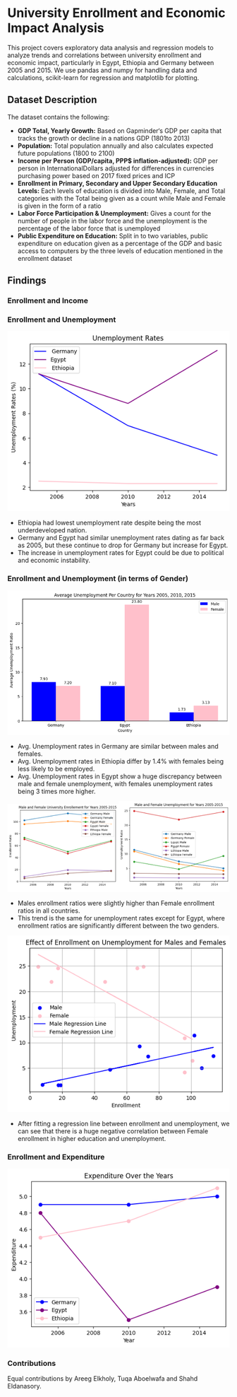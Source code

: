 # University Enrollment and Economic Impact Analysis

This project covers exploratory data analysis and regression models to analyze trends and correlations between university enrollment and economic impact, particularly in Egypt, Ethiopia and Germany between 2005 and 2015.
We use pandas and numpy for handling data and calculations, scikit-learn for regression and matplotlib for plotting.

## Dataset Description

The dataset contains the following:

- **GDP Total, Yearly Growth:** Based on Gapminder‘s GDP per capita that tracks the growth or decline in a nations GDP (1801to 2013)
- **Population:** Total population annually and also calculates expected future
  populations (1800 to 2100)
- **Income per Person (GDP/capita, PPP$ inflation-adjusted):** GDP per person in InternationalDollars adjusted for differences in currencies purchasing power based on 2017 fixed prices and ICP
- **Enrollment in Primary, Secondary and Upper Secondary Education Levels:** Each levels of education is divided into Male, Female, and Total categories with the Total being given as a count while Male and Female is given in the form of a ratio
- **Labor Force Participation & Unemployment:** Gives a count for the number of people in the labor force and the unemployment is the percentage of the labor force that is unemployed
- **Public Expenditure on Education:** Split in to two variables, public expenditure on education given as a percentage of the GDP and basic access to computers by the three levels of education mentioned in the enrollment dataset

## Findings

### Enrollment and Income

### Enrollment and Unemployment

![](/charts/perc-unemployment-across-years.png)

- Ethiopia had lowest unemployment rate despite being the most underdeveloped nation.
- Germany and Egypt had similar unemployment rates dating as far back as 2005, but these continue to drop for Germany but increase for Egypt.
- The increase in unemployment rates for Egypt could be due to political and economic instability.

### Enrollment and Unemployment (in terms of Gender)

![](/charts/avg-unemployment-gender.png)

- Avg. Unemployment rates in Germany are similar between males and females.
- Avg. Unemployment rates in Ethiopia differ by 1.4% with females being less likely to be employed.
- Avg. Unemployment rates in Egypt show a huge discrepancy between male and female unemployment, with females unemployment rates being 3 times more higher.

<img src="/charts/university-enrollment-gender-years.png" width="50%"/><img src="/charts/unemployment-gender-years.png" width="50%"/>

- Males enrollment ratios were slightly higher than Female enrollment ratios in all countries.
- This trend is the same for unemployment rates except for Egypt, where enrollment ratios are significantly different between the two genders.

<img src="/charts/regression-gender.png" />

- After fitting a regression line between enrollment and unemployment, we can see that there is a huge negative correlation between Female enrollment in higher education and unemployment.

### Enrollment and Expenditure

<img src="/charts/expernditure-across-years.png" />

### Contributions

Equal contributions by Areeg Elkholy, Tuqa Aboelwafa and Shahd Eldanasory.
